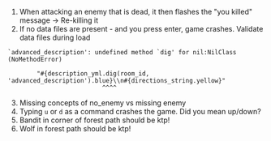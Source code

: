 1) When attacking an enemy that is dead, it then flashes the "you killed" message -> Re-killing it
2) If no data files are present - and you press enter, game crashes. Validate data files during load
```
`advanced_description': undefined method `dig' for nil:NilClass (NoMethodError)

        "#{description_yml.dig(room_id, 'advanced_description').blue}\\n#{directions_string.yellow}"
                          ^^^^

```
3) Missing concepts of no_enemy vs missing enemy
4) Typing `u` or `d` as a command crashes the game. Did you mean up/down?
5) Bandit in corner of forest path should be ktp!
6) Wolf in forest path should be ktp!
